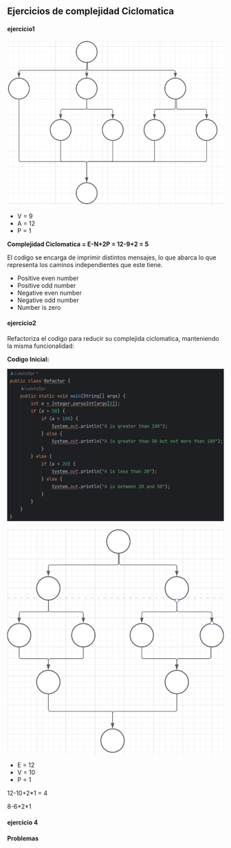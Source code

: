 ## Ejercicios de complejidad Ciclomatica

#### ejercicio1


![alt text](image.png)

- V = 9
- A = 12
- P = 1

**Complejidad Ciclomatica = E-N+2P = 12-9+2 = 5**

El codigo se encarga de imprimir distintos mensajes, lo que abarca lo que representa los caminos independientes que este tiene.

- Positive even number
- Positive odd number
- Negative even number
- Negative odd number
- Number is zero


#### ejercicio2

Refactoriza el codigo para reducir su complejida ciclomatica, manteniendo la misma funcionalidad:

**Codigo Inicial:**

![alt text](image-2.png)

![alt text](image-3.png)

- E = 12
- V = 10
- P = 1


12-10+2*1 = 4

8-6+2*1



#### ejercicio 4




#### Problemas





